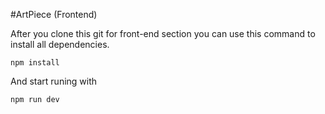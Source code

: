 #ArtPiece (Frontend)

After you clone this git for front-end section you can use this command to install all dependencies.

`
  npm install
`

And start runing with

`
  npm run dev
`
